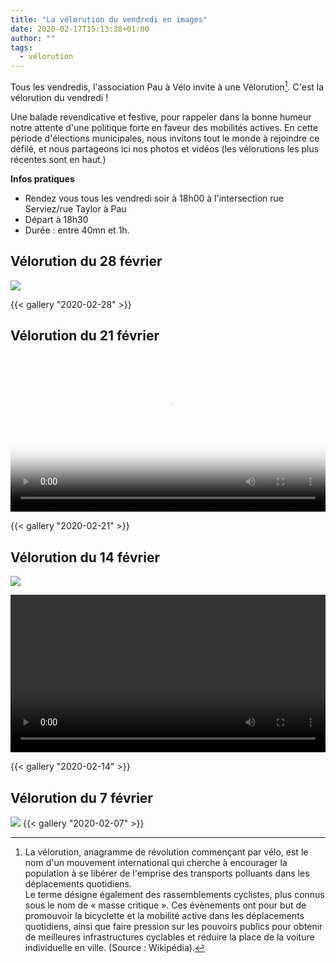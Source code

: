 ```yaml
---
title: "La vélorution du vendredi en images"
date: 2020-02-17T15:13:38+01:00
author: ""
tags:
  - vélorution
---
```


Tous les vendredis, l'association Pau à Vélo invite à une Vélorution[^1]. C'est la vélorution du vendredi !

Une balade revendicative et festive, pour rappeler dans la bonne humeur notre attente d'une politique forte en faveur des mobilités actives. En cette période d'élections municipales, nous invitons tout le monde à rejoindre ce défilé, et nous partageons ici nos photos et vidéos (les vélorutions les plus récentes sont en haut.)

**Infos pratiques**

* Rendez vous tous les vendredi soir à 18h00 à l'intersection rue Serviez/rue Taylor à Pau
* Départ à 18h30
* Durée : entre 40mn et 1h.

## Vélorution du 28 février

![](2020-02-28-resistance.jpg)

{{< gallery "2020-02-28" >}}

## Vélorution du 21 février

<video width="100%" controls style="max-width=640px" poster="2020-02-21-video-poster.jpg">
 <source src="2020-02-21-velorution_640p.webm" type="video/webm">
 <source src="2020-02-21-velorution_640p.mp4" type="video/mp4">
Your browser does not support the video tag.
</video> 

{{< gallery "2020-02-21" >}}

## Vélorution du 14 février

![](2020-02-14-depart.jpg)

<video width="100%" controls style="max-width=640px">
 <source src="2020-02-14-velorution_640p.webm" type="video/webm">
 <source src="2020-02-14-velorution_640p.mp4" type="video/mp4">
Your browser does not support the video tag.
</video> 

{{< gallery "2020-02-14" >}}


## Vélorution du 7 février

![](2020-02-07-mairie.jpg)
{{< gallery "2020-02-07" >}}
[^1]: La vélorution, anagramme de révolution commençant par vélo, est le nom d'un mouvement international qui cherche à encourager la population à se libérer de l'emprise des transports polluants dans les déplacements quotidiens. <br> Le terme désigne également des rassemblements cyclistes, plus connus sous le nom de « masse critique ». Ces évènements ont pour but de promouvoir la bicyclette et la mobilité active dans les déplacements quotidiens, ainsi que faire pression sur les pouvoirs publics pour obtenir de meilleures infrastructures cyclables et réduire la place de la voiture individuelle en ville. (Source : Wikipédia).